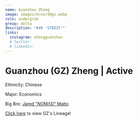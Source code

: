 ```yaml
---
name: Guanzhou Zheng
image: images/bros/40gz.webp
role: undergrad
group: delta
description: "#40 'STEEZY'"
links:
  instagram: zhengguanzhou
  # twitter: 
  # linkedin: 
---
```


# Guanzhou (GZ) Zheng | Active
Ethnicity: Chinese

Major: Economics

Big Bro: [Jared "NOMΛD" Malto](14jmalto)

[Click here](/ujis/) to view GZ's Lineage!